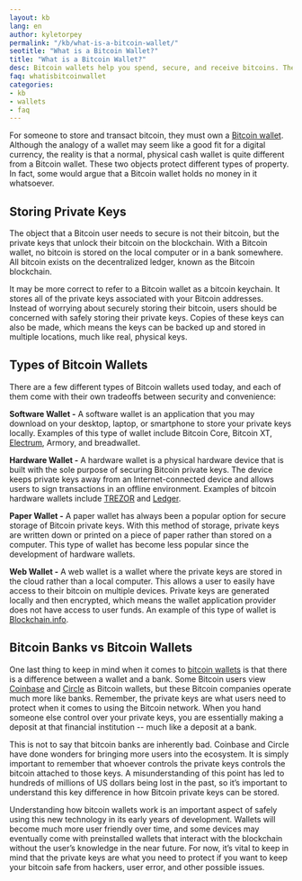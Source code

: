 ```yaml
---
layout: kb
lang: en
author: kyletorpey
permalink: "/kb/what-is-a-bitcoin-wallet/"
seotitle: "What is a Bitcoin Wallet?"
title: "What is a Bitcoin Wallet?"
desc: Bitcoin wallets help you spend, secure, and receive bitcoins. There are a few different types of Bitcoin wallets used today.
faq: whatisbitcoinwallet
categories: 
- kb
- wallets
- faq
---
```

For someone to store and transact bitcoin, they must own a [Bitcoin wallet](/wallets/). Although the analogy of a wallet may seem like a good fit for a digital currency, the reality is that a normal, physical cash wallet is quite different from a Bitcoin wallet. These two objects protect different types of property. In fact, some would argue that a Bitcoin wallet holds no money in it whatsoever.

## Storing Private Keys

The object that a Bitcoin user needs to secure is not their bitcoin, but the private keys that unlock their bitcoin on the blockchain. With a Bitcoin wallet, no bitcoin is stored on the local computer or in a bank somewhere. All bitcoin exists on the decentralized ledger, known as the Bitcoin blockchain.

It may be more correct to refer to a Bitcoin wallet as a bitcoin keychain. It stores all of the private keys associated with your Bitcoin addresses. Instead of worrying about securely storing their bitcoin, users should be concerned with safely storing their private keys. Copies of these keys can also be made, which means the keys can be backed up and stored in multiple locations, much like real, physical keys.

## Types of Bitcoin Wallets

There are a few different types of Bitcoin wallets used today, and each of them come with their own tradeoffs between security and convenience:

**Software Wallet -** A software wallet is an application that you may download on your desktop, laptop, or smartphone to store your private keys locally. Examples of this type of wallet include Bitcoin Core, Bitcoin XT, [Electrum](/wallets/electrum/), Armory, and breadwallet.

**Hardware Wallet -** A hardware wallet is a physical hardware device that is built with the sole purpose of securing Bitcoin private keys. The device keeps private keys away from an Internet-connected device and allows users to sign transactions in an offline environment. Examples of bitcoin hardware wallets include [TREZOR](/wallets/trezor/) and [Ledger](/wallets/ledger-nano/).

**Paper Wallet -** A paper wallet has always been a popular option for secure storage of Bitcoin private keys. With this method of storage, private keys are written down or printed on a piece of paper rather than stored on a computer. This type of wallet has become less popular since the development of hardware wallets.

**Web Wallet -** A web wallet is a wallet where the private keys are stored in the cloud rather than a local computer. This allows a user to easily have access to their bitcoin on multiple devices. Private keys are generated locally and then encrypted, which means the wallet application provider does not have access to user funds. An example of this type of wallet is [Blockchain.info](/wallets/blockchain-info/).

## Bitcoin Banks vs Bitcoin Wallets

One last thing to keep in mind when it comes to [bitcoin wallets](/wallets/) is that there is a difference between a wallet and a bank. Some Bitcoin users view [Coinbase](/wallets/coinbase/) and [Circle](/wallets/circle/) as Bitcoin wallets, but these Bitcoin companies operate much more like banks. Remember, the private keys are what users need to protect when it comes to using the Bitcoin network. When you hand someone else control over your private keys, you are essentially making a deposit at that financial institution -- much like a deposit at a bank.

This is not to say that bitcoin banks are inherently bad. Coinbase and Circle have done wonders for bringing more users into the ecosystem. It is simply important to remember that whoever controls the private keys controls the bitcoin attached to those keys. A misunderstanding of this point has led to hundreds of millions of US dollars being lost in the past, so it’s important to understand this key difference in how Bitcoin private keys can be stored.

Understanding how bitcoin wallets work is an important aspect of safely using this new technology in its early years of development. Wallets will become much more user friendly over time, and some devices may eventually come with preinstalled wallets that interact with the blockchain without the user’s knowledge in the near future. For now, it’s vital to keep in mind that the private keys are what you need to protect if you want to keep your bitcoin safe from hackers, user error, and other possible issues.
